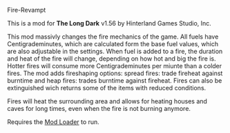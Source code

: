 Fire-Revampt


This is a mod for **The Long Dark** v1.56 by Hinterland Games Studio, Inc.


This mod massivly changes the fire mechanics of the game.
All fuels have Centigrademinutes, which are calculated form the base fuel values, which are also adjustable in the settings.
When fuel is added to a fire, the duration and heat of the fire will change, depending on how hot and big the fire is.
Hotter fires will consume more Centigrademinutes per miunte than a colder fires.
The mod adds fireshaping options: spread fires: trade fireheat against burntime and heap fires: trades burntime against fireheat.
Fires can also be extinguished wich returns some of the items with reduced conditions.

Fires will heat the surrounding area and allows for heating houses and caves for long times, even when the fire is not burning anymore.



Requires the [Mod Loader](https://github.com/zeobviouslyfakeacc/ModLoaderInstaller) to run.
